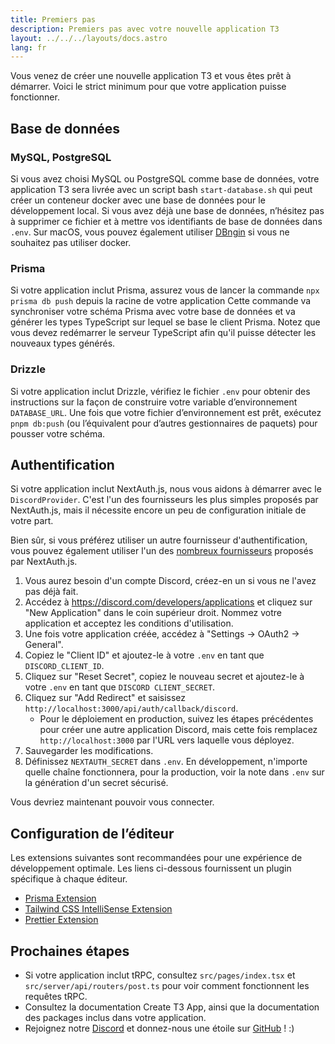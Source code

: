 ```yaml
---
title: Premiers pas
description: Premiers pas avec votre nouvelle application T3
layout: ../../../layouts/docs.astro
lang: fr
---
```


Vous venez de créer une nouvelle application T3 et vous êtes prêt à démarrer. Voici le strict minimum pour que votre application puisse fonctionner.

## Base de données

### MySQL, PostgreSQL

Si vous avez choisi MySQL ou PostgreSQL comme base de données, votre application T3 sera livrée avec un script bash `start-database.sh` qui peut créer un conteneur docker avec une base de données pour le développement local. Si vous avez déjà une base de données, n’hésitez pas à supprimer ce fichier et à mettre vos identifiants de base de données dans `.env`. Sur macOS, vous pouvez également utiliser [DBngin](https://dbngin.com/) si vous ne souhaitez pas utiliser docker.

### Prisma

Si votre application inclut Prisma, assurez vous de lancer la commande `npx prisma db push` depuis la racine de votre application
Cette commande va synchroniser votre schéma Prisma avec votre base de données et va générer les types TypeScript sur lequel se base le client Prisma. Notez que vous devez redémarrer le serveur TypeScript afin qu'il puisse détecter les nouveaux types générés.

### Drizzle

Si votre application inclut Drizzle, vérifiez le fichier `.env` pour obtenir des instructions sur la façon de construire votre variable d’environnement `DATABASE_URL`. Une fois que votre fichier d’environnement est prêt, exécutez `pnpm db:push` (ou l’équivalent pour d’autres gestionnaires de paquets) pour pousser votre schéma.

## Authentification

Si votre application inclut NextAuth.js, nous vous aidons à démarrer avec le `DiscordProvider`. C'est l'un des fournisseurs les plus simples proposés par NextAuth.js, mais il nécessite encore un peu de configuration initiale de votre part.

Bien sûr, si vous préférez utiliser un autre fournisseur d'authentification, vous pouvez également utiliser l'un des [nombreux fournisseurs](https://next-auth.js.org/providers/) proposés par NextAuth.js.

1. Vous aurez besoin d'un compte Discord, créez-en un si vous ne l'avez pas déjà fait.
2. Accédez à https://discord.com/developers/applications et cliquez sur "New Application" dans le coin supérieur droit. Nommez votre application et acceptez les conditions d'utilisation.
3. Une fois votre application créée, accédez à "Settings → OAuth2 → General".
4. Copiez le "Client ID" et ajoutez-le à votre `.env` en tant que `DISCORD_CLIENT_ID`.
5. Cliquez sur "Reset Secret", copiez le nouveau secret et ajoutez-le à votre `.env` en tant que `DISCORD CLIENT_SECRET`.
6. Cliquez sur "Add Redirect" et saisissez `http://localhost:3000/api/auth/callback/discord`.
   - Pour le déploiement en production, suivez les étapes précédentes pour créer une autre application Discord, mais cette fois remplacez `http://localhost:3000` par l'URL vers laquelle vous déployez.
7. Sauvegarder les modifications.
8. Définissez `NEXTAUTH_SECRET` dans `.env`. En développement, n'importe quelle chaîne fonctionnera, pour la production, voir la note dans `.env` sur la génération d'un secret sécurisé.

Vous devriez maintenant pouvoir vous connecter.

## Configuration de l’éditeur

Les extensions suivantes sont recommandées pour une expérience de développement optimale. Les liens ci-dessous fournissent un plugin spécifique à chaque éditeur.

- [Prisma Extension](https://www.prisma.io/docs/guides/development-environment/editor-setup)
- [Tailwind CSS IntelliSense Extension](https://tailwindcss.com/docs/editor-setup)
- [Prettier Extension](https://prettier.io/docs/en/editors.html)

## Prochaines étapes

- Si votre application inclut tRPC, consultez `src/pages/index.tsx` et `src/server/api/routers/post.ts` pour voir comment fonctionnent les requêtes tRPC.
- Consultez la documentation Create T3 App, ainsi que la documentation des packages inclus dans votre application.
- Rejoignez notre [Discord](https://t3.gg/discord) et donnez-nous une étoile sur [GitHub](https://github.com/t3-oss/create-t3-app) ! :)
